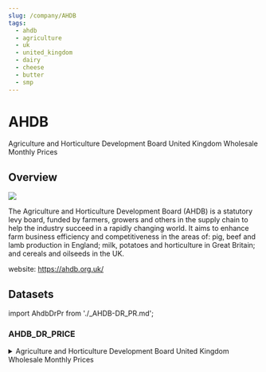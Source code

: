 ```yaml
---
slug: /company/AHDB
tags:
  - ahdb
  - agriculture
  - uk
  - united_kingdom
  - dairy
  - cheese
  - butter
  - smp
---
```


AHDB
============================================================

Agriculture and Horticulture Development Board United Kingdom Wholesale Monthly Prices  

## Overview

![](/img/data/ahdb.png)

The Agriculture and Horticulture Development Board (AHDB) is a statutory levy board, funded by farmers, 
growers and others in the supply chain to help the industry succeed in a rapidly changing world. 
It aims to enhance farm business efficiency and competitiveness in the areas of: 
pig, beef and lamb production in England; milk, potatoes and horticulture in Great Britain; and cereals and oilseeds in the UK.

website: https://ahdb.org.uk/

## Datasets
import AhdbDrPr from './_AHDB-DR_PR.md';

### AHDB_DR_PRICE
<details>
<summary>Agriculture and Horticulture Development Board United Kingdom Wholesale Monthly Prices </summary>
<AhdbDrPr />
</details>
